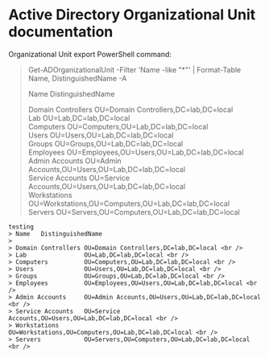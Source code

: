 # Active Directory Organizational Unit documentation

Organizational Unit export PowerShell command:

> Get-ADOrganizationalUnit -Filter 'Name -like "*"' | Format-Table Name, DistinguishedName -A
>
> Name   DistinguishedName
>              
> Domain Controllers OU=Domain Controllers,DC=lab,DC=local <br />
> Lab                OU=Lab,DC=lab,DC=local <br />
> Computers          OU=Computers,OU=Lab,DC=lab,DC=local <br />
> Users              OU=Users,OU=Lab,DC=lab,DC=local <br />
> Groups             OU=Groups,OU=Lab,DC=lab,DC=local <br />
> Employees          OU=Employees,OU=Users,OU=Lab,DC=lab,DC=local <br />
> Admin Accounts     OU=Admin Accounts,OU=Users,OU=Lab,DC=lab,DC=local <br />
> Service Accounts   OU=Service Accounts,OU=Users,OU=Lab,DC=lab,DC=local <br />
> Workstations       OU=Workstations,OU=Computers,OU=Lab,DC=lab,DC=local <br />
> Servers            OU=Servers,OU=Computers,OU=Lab,DC=lab,DC=local <br />
>

```
testing
> Name   DistinguishedName
>              
> Domain Controllers OU=Domain Controllers,DC=lab,DC=local <br />
> Lab                OU=Lab,DC=lab,DC=local <br />
> Computers          OU=Computers,OU=Lab,DC=lab,DC=local <br />
> Users              OU=Users,OU=Lab,DC=lab,DC=local <br />
> Groups             OU=Groups,OU=Lab,DC=lab,DC=local <br />
> Employees          OU=Employees,OU=Users,OU=Lab,DC=lab,DC=local <br />
> Admin Accounts     OU=Admin Accounts,OU=Users,OU=Lab,DC=lab,DC=local <br />
> Service Accounts   OU=Service Accounts,OU=Users,OU=Lab,DC=lab,DC=local <br />
> Workstations       OU=Workstations,OU=Computers,OU=Lab,DC=lab,DC=local <br />
> Servers            OU=Servers,OU=Computers,OU=Lab,DC=lab,DC=local <br />
```



